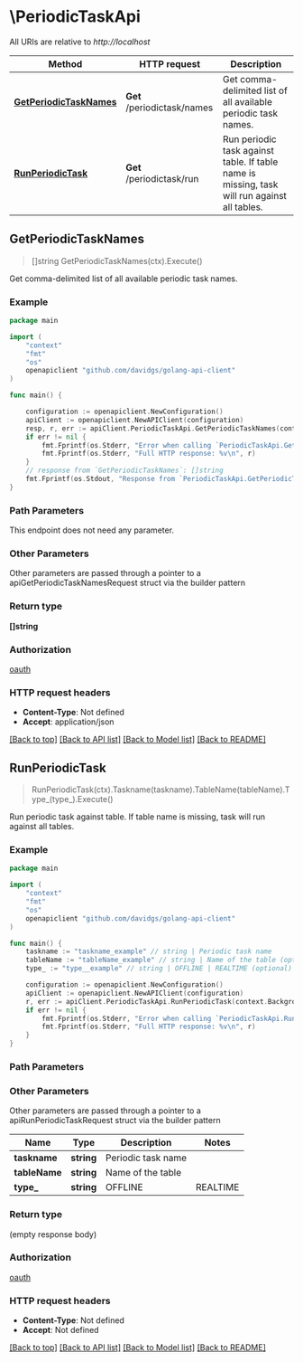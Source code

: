 # \PeriodicTaskApi

All URIs are relative to *http://localhost*

Method | HTTP request | Description
------------- | ------------- | -------------
[**GetPeriodicTaskNames**](PeriodicTaskApi.md#GetPeriodicTaskNames) | **Get** /periodictask/names | Get comma-delimited list of all available periodic task names.
[**RunPeriodicTask**](PeriodicTaskApi.md#RunPeriodicTask) | **Get** /periodictask/run | Run periodic task against table. If table name is missing, task will run against all tables.



## GetPeriodicTaskNames

> []string GetPeriodicTaskNames(ctx).Execute()

Get comma-delimited list of all available periodic task names.

### Example

```go
package main

import (
    "context"
    "fmt"
    "os"
    openapiclient "github.com/davidgs/golang-api-client"
)

func main() {

    configuration := openapiclient.NewConfiguration()
    apiClient := openapiclient.NewAPIClient(configuration)
    resp, r, err := apiClient.PeriodicTaskApi.GetPeriodicTaskNames(context.Background()).Execute()
    if err != nil {
        fmt.Fprintf(os.Stderr, "Error when calling `PeriodicTaskApi.GetPeriodicTaskNames``: %v\n", err)
        fmt.Fprintf(os.Stderr, "Full HTTP response: %v\n", r)
    }
    // response from `GetPeriodicTaskNames`: []string
    fmt.Fprintf(os.Stdout, "Response from `PeriodicTaskApi.GetPeriodicTaskNames`: %v\n", resp)
}
```

### Path Parameters

This endpoint does not need any parameter.

### Other Parameters

Other parameters are passed through a pointer to a apiGetPeriodicTaskNamesRequest struct via the builder pattern


### Return type

**[]string**

### Authorization

[oauth](../README.md#oauth)

### HTTP request headers

- **Content-Type**: Not defined
- **Accept**: application/json

[[Back to top]](#) [[Back to API list]](../README.md#documentation-for-api-endpoints)
[[Back to Model list]](../README.md#documentation-for-models)
[[Back to README]](../README.md)


## RunPeriodicTask

> RunPeriodicTask(ctx).Taskname(taskname).TableName(tableName).Type_(type_).Execute()

Run periodic task against table. If table name is missing, task will run against all tables.

### Example

```go
package main

import (
    "context"
    "fmt"
    "os"
    openapiclient "github.com/davidgs/golang-api-client"
)

func main() {
    taskname := "taskname_example" // string | Periodic task name
    tableName := "tableName_example" // string | Name of the table (optional)
    type_ := "type__example" // string | OFFLINE | REALTIME (optional)

    configuration := openapiclient.NewConfiguration()
    apiClient := openapiclient.NewAPIClient(configuration)
    r, err := apiClient.PeriodicTaskApi.RunPeriodicTask(context.Background()).Taskname(taskname).TableName(tableName).Type_(type_).Execute()
    if err != nil {
        fmt.Fprintf(os.Stderr, "Error when calling `PeriodicTaskApi.RunPeriodicTask``: %v\n", err)
        fmt.Fprintf(os.Stderr, "Full HTTP response: %v\n", r)
    }
}
```

### Path Parameters



### Other Parameters

Other parameters are passed through a pointer to a apiRunPeriodicTaskRequest struct via the builder pattern


Name | Type | Description  | Notes
------------- | ------------- | ------------- | -------------
 **taskname** | **string** | Periodic task name |
 **tableName** | **string** | Name of the table |
 **type_** | **string** | OFFLINE | REALTIME |

### Return type

 (empty response body)

### Authorization

[oauth](../README.md#oauth)

### HTTP request headers

- **Content-Type**: Not defined
- **Accept**: Not defined

[[Back to top]](#) [[Back to API list]](../README.md#documentation-for-api-endpoints)
[[Back to Model list]](../README.md#documentation-for-models)
[[Back to README]](../README.md)


